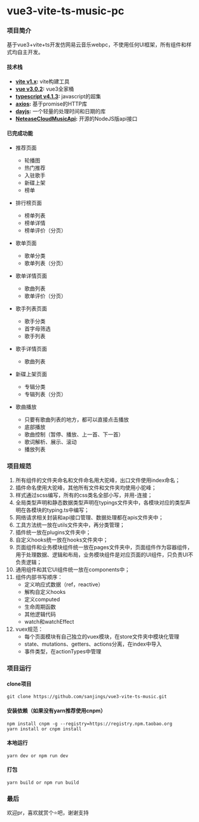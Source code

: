 # vue3-vite-ts-music-pc

### 项目简介
基于vue3+vite+ts开发仿网易云音乐webpc，不使用任何UI框架，所有组件和样式均自主开发。

#### 技术栈
- **[vite v1.x](https://github.com/vitejs/vite/tree/1.x):**  vite构建工具
- **[vue v3.0.2](https://github.com/vuejs/vue):**  vue3全家桶 
- **[typescript v4.1.3](https://github.com/microsoft/TypeScript):**  javascript的超集 
- **[axios](https://github.com/axios/axios):**  基于promise的HTTP库
- **[dayjs](https://github.com/iamkun/dayjs):**  一个轻量的处理时间和日期的库
- **[NeteaseCloudMusicApi](https://github.com/Binaryify/NeteaseCloudMusicApi):**  开源的NodeJS版api接口 

#### 已完成功能
  - 推荐页面
    - 轮播图
    - 热门推荐
    - 入驻歌手
    - 新碟上架
    - 榜单

  - 排行榜页面
    - 榜单列表
    - 榜单详情
    - 榜单评价（分页）

  - 歌单页面
    - 歌单分类
    - 歌单列表（分页）

  - 歌单详情页面
    - 歌曲列表
    - 歌单评价（分页）

  - 歌手列表页面
    - 歌手分类
    - 首字母筛选
    - 歌手列表

  - 歌手详情页面
    - 歌曲列表

  - 新碟上架页面
    - 专辑分类
    - 专辑列表（分页）

  - 歌曲播放
    - 只要有歌曲列表的地方，都可以直接点击播放
    - 底部播放
    - 歌曲控制（暂停、播放、上一首、下一首）
    - 歌词解析、展示、滚动
    - 播放列表
    
### 项目规范
1. 所有组件的文件夹命名和文件命名用大驼峰，出口文件使用index命名；
2. 插件命名使用大驼峰，其他所有文件和文件夹均使用小驼峰；
3. 样式通过scss编写，所有的css类名全部小写，并用-连接；
4. 全局类型声明和静态数据类型声明在typings文件夹中，各模块对应的类型声明在各模块的typing.ts中编写；
5. 网络请求相关封装和api接口管理、数据处理都在apis文件夹中；
6. 工具方法统一放在utils文件夹中，再分类管理；
7. 插件统一放在plugins文件夹中；
8. 自定义hooks统一放在hooks文件夹中；
9. 页面组件和业务模块组件统一放在pages文件夹中，页面组件作为容器组件，用于处理数据、逻辑和布局，业务模块组件是对应页面的UI组件，只负责UI不负责逻辑；
10. 通用组件和其它UI组件统一放在components中；
11. 组件内部书写顺序：
    - 定义响应式数据（ref，reactive）
    - 解构自定义hooks
    - 定义computed
    - 生命周期函数
    - 其他逻辑代码
    - watch和watchEffect
12. vuex规范：
    - 每个页面模块有自己独立的vuex模块，在store文件夹中模块化管理
    - state、mutations、getters、actions分离，在index中导入
    - 事件类型，在actionTypes中管理
    
### 项目运行
#### clone项目
```
git clone https://github.com/sanjings/vue3-vite-ts-music.git
```
#### 安装依赖（如果没有yarn推荐使用cnpm）
```
npm install cnpm -g --registry=https://registry.npm.taobao.org
yarn install or cnpm install
```

#### 本地运行
```
yarn dev or npm run dev
```
#### 打包
```
yarn build or npm run build
```

### 最后
欢迎pr，喜欢就赏个⭐吧，谢谢支持
